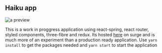 
## Haiku app
![a preview](https://git-repo-img.s3.eu-west-2.amazonaws.com/haiku.png)

This is a work in proggress application using react-spring, react router, styled components, three-fibre and redux. Its hosted [here](http://haiku-app-2.surge.sh/) on surge and is much more of an experiment than a production ready application. Use `yarn install` to get the packages needed and `yarn start` to start the application
